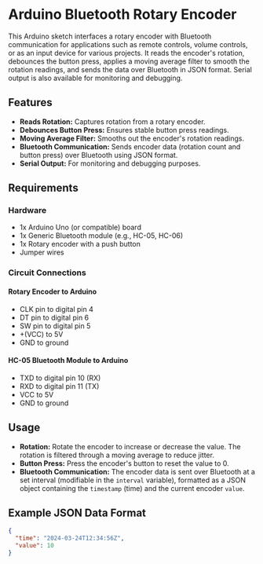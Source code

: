 # Arduino Bluetooth Rotary Encoder

This Arduino sketch interfaces a rotary encoder with Bluetooth communication for applications such as remote controls, volume controls, or as an input device for various projects. It reads the encoder's rotation, debounces the button press, applies a moving average filter to smooth the rotation readings, and sends the data over Bluetooth in JSON format. Serial output is also available for monitoring and debugging.

## Features

- **Reads Rotation:** Captures rotation from a rotary encoder.
- **Debounces Button Press:** Ensures stable button press readings.
- **Moving Average Filter:** Smooths out the encoder's rotation readings.
- **Bluetooth Communication:** Sends encoder data (rotation count and button press) over Bluetooth using JSON format.
- **Serial Output:** For monitoring and debugging purposes.

## Requirements

### Hardware

- 1x Arduino Uno (or compatible) board
- 1x Generic Bluetooth module (e.g., HC-05, HC-06)
- 1x Rotary encoder with a push button
- Jumper wires

### Circuit Connections

#### Rotary Encoder to Arduino

- CLK pin to digital pin 4
- DT pin to digital pin 6
- SW pin to digital pin 5
- +(VCC) to 5V
- GND to ground

#### HC-05 Bluetooth Module to Arduino

- TXD to digital pin 10 (RX)
- RXD to digital pin 11 (TX)
- VCC to 5V
- GND to ground

## Usage

- **Rotation:** Rotate the encoder to increase or decrease the value. The rotation is filtered through a moving average to reduce jitter.
- **Button Press:** Press the encoder's button to reset the value to 0.
- **Bluetooth Communication:** The encoder data is sent over Bluetooth at a set interval (modifiable in the `interval` variable), formatted as a JSON object containing the `timestamp` (time) and the current encoder `value`.

## Example JSON Data Format

```json
{
  "time": "2024-03-24T12:34:56Z",
  "value": 10
}
